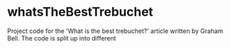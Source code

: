 # whatsTheBestTrebuchet
Project code for the 'What is the best trebuchet?' article written by Graham Bell. The code is split up into different 
